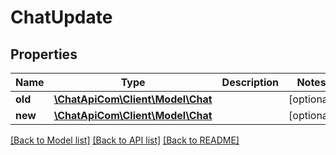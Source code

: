 # ChatUpdate

## Properties
Name | Type | Description | Notes
------------ | ------------- | ------------- | -------------
**old** | [**\ChatApiCom\Client\Model\Chat**](Chat.md) |  | [optional]
**new** | [**\ChatApiCom\Client\Model\Chat**](Chat.md) |  | [optional]

[[Back to Model list]](../README.md#documentation-for-models) [[Back to API list]](../README.md#documentation-for-api-endpoints) [[Back to README]](../README.md)

